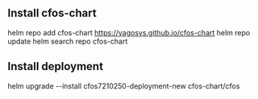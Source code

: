 ## Install cfos-chart
helm repo add cfos-chart https://yagosys.github.io/cfos-chart
helm repo update
helm search repo cfos-chart

## Install deployment 

helm upgrade --install cfos7210250-deployment-new cfos-chart/cfos


